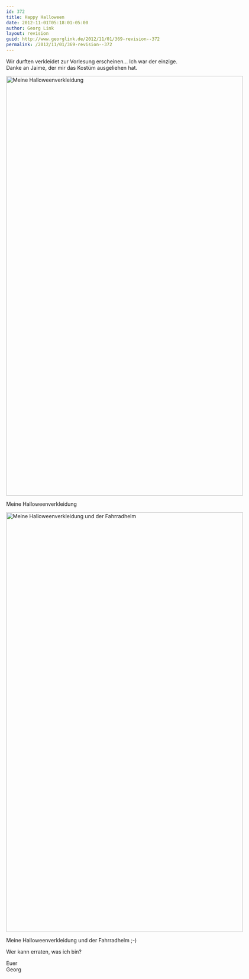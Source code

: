 ```yaml
---
id: 372
title: Happy Halloween
date: 2012-11-01T05:18:01-05:00
author: Georg Link
layout: revision
guid: http://www.georglink.de/2012/11/01/369-revision--372
permalink: /2012/11/01/369-revision--372
---
```

Wir durften verkleidet zur Vorlesung erscheinen&#8230; Ich war der einzige. Danke an Jaime, der mir das Kostüm ausgeliehen hat.

<div id="attachment_370" style="width: 650px" class="wp-caption aligncenter">
  <a href="http://www.georglink.de/media/2012/11/2012-10-31-Halloweenverkleidung.jpg"><img aria-describedby="caption-attachment-370" loading="lazy" src="http://www.georglink.de/media/2012/11/2012-10-31-Halloweenverkleidung.jpg" alt="Meine Halloweenverkleidung" title="2012-10-31 Halloweenverkleidung" width="640" height="1135" class="size-full wp-image-370" srcset="http://www.georglink.de/media/2012/11/2012-10-31-Halloweenverkleidung.jpg 640w, http://www.georglink.de/media/2012/11/2012-10-31-Halloweenverkleidung-169x300.jpg 169w, http://www.georglink.de/media/2012/11/2012-10-31-Halloweenverkleidung-577x1024.jpg 577w" sizes="(max-width: 640px) 100vw, 640px" /></a>
  
  <p id="caption-attachment-370" class="wp-caption-text">
    Meine Halloweenverkleidung
  </p>
</div>

<div id="attachment_371" style="width: 650px" class="wp-caption aligncenter">
  <a href="http://www.georglink.de/media/2012/11/2012-10-31-Halloweenverkleidung_mitFahrradhelm.jpg"><img aria-describedby="caption-attachment-371" loading="lazy" src="http://www.georglink.de/media/2012/11/2012-10-31-Halloweenverkleidung_mitFahrradhelm.jpg" alt="Meine Halloweenverkleidung und der Fahrradhelm" title="2012-10-31 Halloweenverkleidung_mitFahrradhelm" width="640" height="1135" class="size-full wp-image-371" srcset="http://www.georglink.de/media/2012/11/2012-10-31-Halloweenverkleidung_mitFahrradhelm.jpg 640w, http://www.georglink.de/media/2012/11/2012-10-31-Halloweenverkleidung_mitFahrradhelm-169x300.jpg 169w, http://www.georglink.de/media/2012/11/2012-10-31-Halloweenverkleidung_mitFahrradhelm-577x1024.jpg 577w" sizes="(max-width: 640px) 100vw, 640px" /></a>
  
  <p id="caption-attachment-371" class="wp-caption-text">
    Meine Halloweenverkleidung und der Fahrradhelm ;-)
  </p>
</div>

Wer kann erraten, was ich bin?

Euer  
Georg